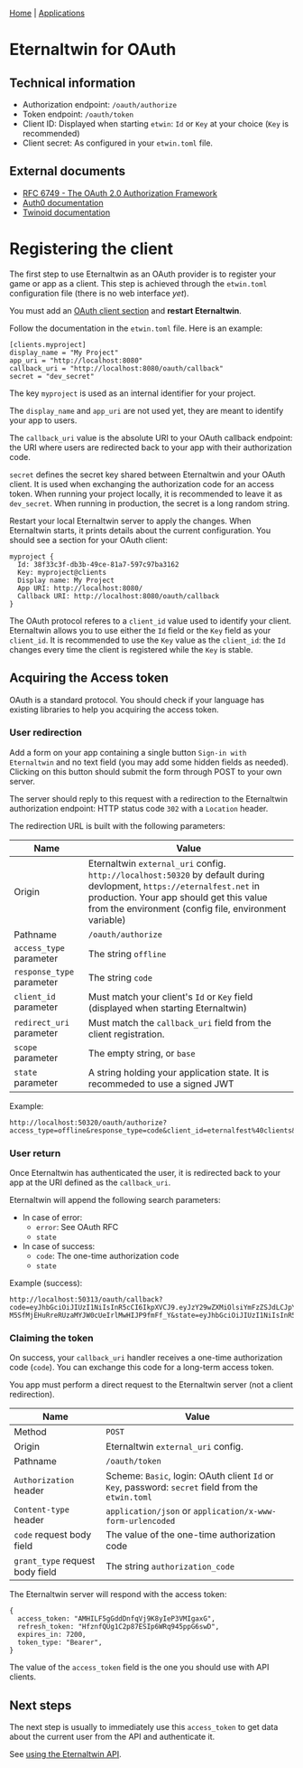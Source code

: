[Home](../index.md) | [Applications](./index.md)

# Eternaltwin for OAuth

## Technical information

- Authorization endpoint: `/oauth/authorize`
- Token endpoint: `/oauth/token`
- Client ID: Displayed when starting `etwin`: `Id` or `Key` at your choice (`Key` is recommended)
- Client secret: As configured in your `etwin.toml` file.

## External documents

- [RFC 6749 - The OAuth 2.0 Authorization Framework](https://tools.ietf.org/html/rfc6749)
- [Auth0 documentation](https://auth0.com/docs/flows/authorization-code-flow)
- [Twinoid documentation](https://twinoid.com/developers/doc)

# Registering the client

The first step to use Eternaltwin as an OAuth provider is to register your game or app as a client.
This step is achieved through the `etwin.toml` configuration file (there is no web interface _yet_).

You must add an [OAuth client section](https://gitlab.com/eternal-twin/etwin/-/blob/master/etwin.toml.example#L34)
and **restart Eternaltwin**.

Follow the documentation in the `etwin.toml` file. Here is an example:

```
[clients.myproject]
display_name = "My Project"
app_uri = "http://localhost:8080"
callback_uri = "http://localhost:8080/oauth/callback"
secret = "dev_secret"
```

The key `myproject` is used as an internal identifier for your project.

The `display_name` and `app_uri` are not used yet, they are meant to
identify your app to users.

The `callback_uri` value is the absolute URI to your OAuth callback endpoint:
the URI where users are redirected back to your app with their authorization
code.

`secret` defines the secret key shared between Eternaltwin and your OAuth
client. It is used when exchanging the authorization code for an access token.
When running your project locally, it is recommended to leave it as
`dev_secret`. When running in production, the secret is a long random string.

Restart your local Eternaltwin server to apply the changes. When Eternaltwin
starts, it prints details about the current configuration. You should see a
section for your OAuth client:

```
myproject {
  Id: 38f33c3f-db3b-49ce-81a7-597c97ba3162
  Key: myproject@clients
  Display name: My Project
  App URI: http://localhost:8080/
  Callback URI: http://localhost:8080/oauth/callback
}
```

The OAuth protocol referes to a `client_id` value used to identify your client.
Eternaltwin allows you to use either the `Id` field or the `Key` field as your
`client_id`. It is recommended to use the `Key` value as the `client_id`: the
`Id` changes every time the client is registered while the `Key` is stable.

## Acquiring the Access token

OAuth is a standard protocol. You should check if your language has existing
libraries to help you acquiring the access token.

### User redirection

Add a form on your app containing a single button `Sign-in with Eternaltwin`
and no text field (you may add some hidden fields as needed).
Clicking on this button should submit the form through POST to your own server.

The server should reply to this request with a redirection to the
Eternaltwin authorization endpoint: HTTP status code `302` with a `Location`
header.

The redirection URL is built with the following parameters:

| Name                      | Value                                                                         |
|---------------------------|-------------------------------------------------------------------------------|
| Origin                    | Eternaltwin `external_uri` config. `http://localhost:50320` by default during devlopment, `https://eternalfest.net` in production. Your app should get this value from the environment (config file, environment variable) |
| Pathname                  | `/oauth/authorize`                                                            |
| `access_type` parameter   | The string `offline`                                                          |
| `response_type` parameter | The string `code`                                                             |
| `client_id` parameter     | Must match your client's `Id` or `Key` field (displayed when starting Eternaltwin) |
| `redirect_uri` parameter  | Must match the `callback_uri` field from the client registration.             |
| `scope` parameter         | The empty string, or `base`                                                   |
| `state` parameter         | A string holding your application state. It is recommeded to use a signed JWT |

Example:

```
http://localhost:50320/oauth/authorize?access_type=offline&response_type=code&client_id=eternalfest%40clients&redirect_uri=http%3A%2F%2Flocalhost%3A50313%2Foauth%2Fcallback&scope=&state=eyJhbGciOiJIUzI1NiIsInR5cCI6IkpXVCJ9.eyJhdXRob3JpemF0aW9uU2VydmVyIjoiZXRlcm5hbC10d2luLm5ldCIsInJlcXVlc3RGb3JnZXJ5UHJvdGVjdGlvbiI6ImJkZWQyZDg5MWFlNDYwMTk2OWZhZmI0YjAxMmQ3ODZiIiwiaWF0IjoxNjA3OTU0NDExLCJleHAiOjE2MDgwNDA4MTF9.BRvm4D4Rfc2ZoHwlzLtEd3oiyJmxCq4eqPmxhYXRz7g
```

### User return

Once Eternaltwin has authenticated the user, it is redirected back to your app
at the URI defined as the `callback_uri`.

Eternaltwin will append the following search parameters:
- In case of error:
  - `error`: See OAuth RFC
  - `state`
- In case of success:
  - `code`: The one-time authorization code
  - `state`

Example (success):

```
http://localhost:50313/oauth/callback?code=eyJhbGciOiJIUzI1NiIsInR5cCI6IkpXVCJ9.eyJzY29wZXMiOlsiYmFzZSJdLCJpYXQiOjE2MDc5NTU4ODYsImV4cCI6MTYwNzk1NjE4NiwiYXVkIjpbIjhlNGY4MDY5LTRlN2MtNDkzYS1hYTA3LTNhNGFmNmIwYmZjNCIsImV0ZXJuYWxmZXN0QGNsaWVudHMiXSwiaXNzIjoiZXR3aW4iLCJzdWIiOiJkMTYxNjRhNC1hODliLTRhYzUtOGNkYS03ZDU1ZjkzMWFkYjgifQ.Vm-M5SfMjEHuRreRUzaMYJW0cUeIrlMwHIJP9fmFf_Y&state=eyJhbGciOiJIUzI1NiIsInR5cCI6IkpXVCJ9.eyJhdXRob3JpemF0aW9uU2VydmVyIjoiZXRlcm5hbC10d2luLm5ldCIsInJlcXVlc3RGb3JnZXJ5UHJvdGVjdGlvbiI6ImJkZWQyZDg5MWFlNDYwMTk2OWZhZmI0YjAxMmQ3ODZiIiwiaWF0IjoxNjA3OTU0NDExLCJleHAiOjE2MDgwNDA4MTF9.BRvm4D4Rfc2ZoHwlzLtEd3oiyJmxCq4eqPmxhYXRz7g
```

### Claiming the token

On success, your `callback_uri` handler receives a one-time authorization code
(`code`). You can exchange this code for a long-term access token.

You app must perform a direct request to the Eternaltwin server (not a client
redirection).

| Name                            | Value                                                     |
|---------------------------------|-----------------------------------------------------------|
| Method                          | `POST`                                                    |
| Origin                          | Eternaltwin `external_uri` config.                       |
| Pathname                        | `/oauth/token`                                            |
| `Authorization` header          | Scheme: `Basic`, login: OAuth client `Id` or `Key`, password: `secret` field from the `etwin.toml` |
| `Content-type` header           | `application/json` or `application/x-www-form-urlencoded` |
| `code` request body field       | The value of the one-time authorization code              |
| `grant_type` request body field | The string `authorization_code`                           |

The Eternaltwin server will respond with the access token:

```
{
  access_token: "AMHILF5gGddDnfqVj9K8yIeP3VMIgaxG",
  refresh_token: "HfznfQUg1C2p87ESIp6WRq945ppG6swD",
  expires_in: 7200,
  token_type: "Bearer",
}
```

The value of the `access_token` field is the one you should use with API clients.

## Next steps

The next step is usually to immediately use this `access_token` to get data about
the current user from the API and authenticate it.

See [using the Eternaltwin API](./etwin-api.md).
